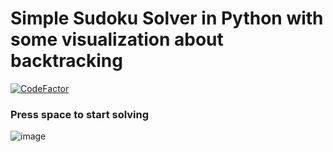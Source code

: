 # Simple Sudoku Solver in Python with some visualization about backtracking
[![CodeFactor](https://www.codefactor.io/repository/github/depressingweeb/sudokusolver/badge)](https://www.codefactor.io/repository/github/depressingweeb/sudokusolver)
### Press space to start solving
![image](https://user-images.githubusercontent.com/111453282/191411211-6c5b053b-6c35-4e77-9bac-37d259cdc344.png)


